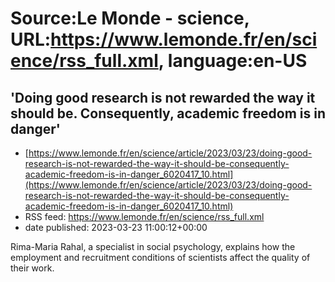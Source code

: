 # Source:Le Monde - science, URL:https://www.lemonde.fr/en/science/rss_full.xml, language:en-US

## 'Doing good research is not rewarded the way it should be. Consequently, academic freedom is in danger'
 - [https://www.lemonde.fr/en/science/article/2023/03/23/doing-good-research-is-not-rewarded-the-way-it-should-be-consequently-academic-freedom-is-in-danger_6020417_10.html](https://www.lemonde.fr/en/science/article/2023/03/23/doing-good-research-is-not-rewarded-the-way-it-should-be-consequently-academic-freedom-is-in-danger_6020417_10.html)
 - RSS feed: https://www.lemonde.fr/en/science/rss_full.xml
 - date published: 2023-03-23 11:00:12+00:00

Rima-Maria Rahal, a specialist in social psychology, explains how the employment and recruitment conditions of scientists affect the quality of their work.

